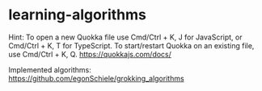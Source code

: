 # learning-algorithms

Hint:
To open a new Quokka file use Cmd/Ctrl + K, J for JavaScript, or Cmd/Ctrl + K, T for TypeScript.
To start/restart Quokka on an existing file, use Cmd/Ctrl + K, Q.
https://quokkajs.com/docs/

Implemented algorithms:
https://github.com/egonSchiele/grokking_algorithms